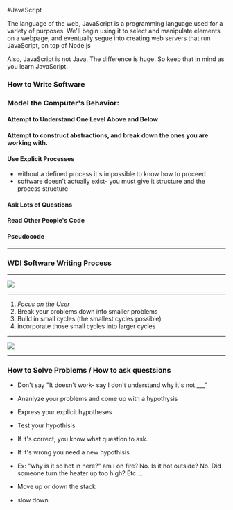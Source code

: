 #JavaScript

The language of the web, JavaScript is a programming language used for a variety of purposes. We'll begin using it to select and manipulate elements on a webpage, and eventually segue into creating web servers that run JavaScript, on top of Node.js

Also, JavaScript is not Java. The difference is huge. So keep that in mind as you learn JavaScript.
### How to Write Software

### Model the Computer's Behavior:

#### Attempt to Understand One Level Above and Below

#### Attempt to construct abstractions, and break down the ones you are working with.

#### Use Explicit Processes

- without a defined process it's impossible to know how to proceed
- software doesn't actually exist- you must give it structure and the process structure

#### Ask Lots of Questions

#### Read Other People's Code

#### Pseudocode

---
### WDI Software Writing Process


---

![](https://camo.githubusercontent.com/5cc54b35d7ebaaa4d73247cd010728a7d9aba6cd/68747470733a2f2f692e696d6775722e636f6d2f794a4d564f39312e706e67)


---

1. *Focus on the User*
1. Break your problems down into smaller problems
1. Build in small cycles (the smallest cycles possible)
1. incorporate those small cycles into larger cycles

---
![](https://zenmeco.in/images/sdlc.png)

---
### How to Solve Problems / How to ask questsions

- Don't say "It doesn't work- say I don't understand why it's not ___"

- Ananlyze your problems and come up with a hypothysis

- Express your explicit hypotheses

- Test your hypothisis

- If it's correct, you know what question to ask.

- If it's wrong you need a new hypothisis

- Ex: "why is it so hot in here?" am I on fire? No. Is it hot outside? No. Did someone turn the heater up too high? Etc....

- Move up or down the stack

- slow down
